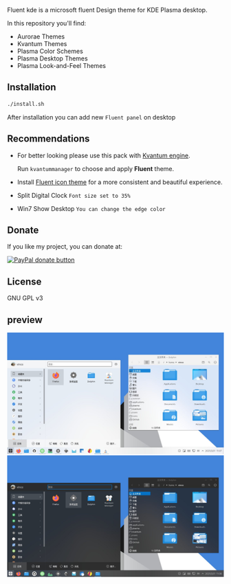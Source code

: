 
Fluent kde is a microsoft fluent Design theme for KDE Plasma desktop.

In this repository you'll find:

- Aurorae Themes
- Kvantum Themes
- Plasma Color Schemes
- Plasma Desktop Themes
- Plasma Look-and-Feel Themes

## Installation

```sh
./install.sh
```

After installation you can add new `Fluent panel` on desktop

## Recommendations

- For better looking please use this pack with [Kvantum engine](https://github.com/tsujan/Kvantum/tree/master/Kvantum).

  Run `kvantummanager` to choose and apply **Fluent** theme.

- Install [Fluent icon theme](https://github.com/vinceliuice/Fluent-icon-theme) for a more consistent and beautiful experience.

- Split Digital Clock `Font size set to 35%`

- Win7 Show Desktop `You can change the edge color`

## Donate

If you like my project, you can donate at:

<span class="paypal"><a href="https://www.paypal.me/vinceliuice" title="Donate to this project using Paypal"><img src="https://www.paypalobjects.com/webstatic/mktg/Logo/pp-logo-100px.png" alt="PayPal donate button" /></a></span>

## License

GNU GPL v3

## preview

![1](plasma/look-and-feel/com.github.vinceliuice.Fluent-light/contents/previews/fullscreenpreview.jpg)
![2](plasma/look-and-feel/com.github.vinceliuice.Fluent-dark/contents/previews/fullscreenpreview.jpg)
